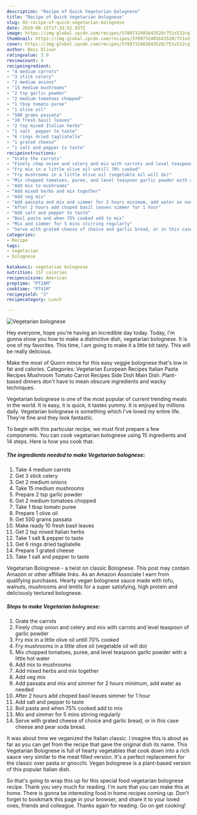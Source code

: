 ```yaml
---
description: "Recipe of Quick Vegetarian bolognese"
title: "Recipe of Quick Vegetarian bolognese"
slug: 92-recipe-of-quick-vegetarian-bolognese
date: 2020-08-15T17:33:52.037Z
image: https://img-global.cpcdn.com/recipes/5709732401643520/751x532cq70/vegetarian-bolognese-recipe-main-photo.jpg
thumbnail: https://img-global.cpcdn.com/recipes/5709732401643520/751x532cq70/vegetarian-bolognese-recipe-main-photo.jpg
cover: https://img-global.cpcdn.com/recipes/5709732401643520/751x532cq70/vegetarian-bolognese-recipe-main-photo.jpg
author: Bess Oliver
ratingvalue: 3.9
reviewcount: 4
recipeingredient:
- "4 medium carrots"
- "3 stick celery"
- "2 medium onions"
- "15 medium mushrooms"
- "2 tsp garlic powder"
- "2 medium tomatoes chopped"
- "1 tbsp tomato puree"
- "1 olive oil"
- "500 grams passata"
- "10 fresh basil leaves"
- "2 tsp mixed Italian herbs"
- "1 salt  pepper to taste"
- "6 rings dried tagliatelle"
- "1 grated cheese"
- "1 salt and pepper to taste"
recipeinstructions:
- "Grate the carrots"
- "Finely chop onion and celery and mix with carrots and level teaspoon of garlic powder"
- "Fry mix in a little olive oil untill 70% cooked"
- "Fry mushrooms in a little olive oil (vegetable oil will do)"
- "Mix chopped tomatoes, puree, and level teaspoon garlic powder with a little hot water"
- "Add mix to mushrooms"
- "Add mixed herbs and mix together"
- "Add veg mix"
- "Add passata and mix and simmer for 2 hours minimum, add water as needed"
- "After 2 hours add choped basil leaves simmer for 1 hour"
- "Add salt and pepper to taste"
- "Boil pasta and when 75% cooked add to mix"
- "Mix and simmer for 5 mins stirring regularly"
- "Serve with grated cheese of choice and garlic bread, or in this case cheese and pear soda bread."
categories:
- Recipe
tags:
- vegetarian
- bolognese

katakunci: vegetarian bolognese 
nutrition: 157 calories
recipecuisine: American
preptime: "PT28M"
cooktime: "PT41M"
recipeyield: "3"
recipecategory: Lunch

---
```



![Vegetarian bolognese](https://img-global.cpcdn.com/recipes/5709732401643520/751x532cq70/vegetarian-bolognese-recipe-main-photo.jpg)

Hey everyone, hope you're having an incredible day today. Today, I'm gonna show you how to make a distinctive dish, vegetarian bolognese. It is one of my favorites. This time, I am going to make it a little bit tasty. This will be really delicious.

Make the most of Quorn mince for this easy veggie bolognese that&#39;s low in fat and calories. Categories: Vegetarian European Recipes Italian Pasta Recipes Mushroom Tomato Carrot Recipes Side Dish Main Dish. Plant-based dinners don&#39;t have to mean obscure ingredients and wacky techniques.

Vegetarian bolognese is one of the most popular of current trending meals in the world. It is easy, it is quick, it tastes yummy. It is enjoyed by millions daily. Vegetarian bolognese is something which I've loved my entire life. They're fine and they look fantastic.


To begin with this particular recipe, we must first prepare a few components. You can cook vegetarian bolognese using 15 ingredients and 14 steps. Here is how you cook that.

<!--inarticleads1-->

##### The ingredients needed to make Vegetarian bolognese:

1. Take 4 medium carrots
1. Get 3 stick celery
1. Get 2 medium onions
1. Take 15 medium mushrooms
1. Prepare 2 tsp garlic powder
1. Get 2 medium tomatoes chopped
1. Take 1 tbsp tomato puree
1. Prepare 1 olive oil
1. Get 500 grams passata
1. Make ready 10 fresh basil leaves
1. Get 2 tsp mixed Italian herbs
1. Take 1 salt &amp; pepper to taste
1. Get 6 rings dried tagliatelle
1. Prepare 1 grated cheese
1. Take 1 salt and pepper to taste


Vegetarian Bolognese - a twist on classic Bolognese. This post may contain Amazon or other affiliate links. As an Amazon Associate I earn from qualifying purchases. Hearty vegan bolognese sauce made with tofu, walnuts, mushrooms and lentils for a super satisfying, high protein and deliciously textured bolognese. 

<!--inarticleads2-->

##### Steps to make Vegetarian bolognese:

1. Grate the carrots
1. Finely chop onion and celery and mix with carrots and level teaspoon of garlic powder
1. Fry mix in a little olive oil untill 70% cooked
1. Fry mushrooms in a little olive oil (vegetable oil will do)
1. Mix chopped tomatoes, puree, and level teaspoon garlic powder with a little hot water
1. Add mix to mushrooms
1. Add mixed herbs and mix together
1. Add veg mix
1. Add passata and mix and simmer for 2 hours minimum, add water as needed
1. After 2 hours add choped basil leaves simmer for 1 hour
1. Add salt and pepper to taste
1. Boil pasta and when 75% cooked add to mix
1. Mix and simmer for 5 mins stirring regularly
1. Serve with grated cheese of choice and garlic bread, or in this case cheese and pear soda bread.


It was about time we veganized the Italian classic. I imagine this is about as far as you can get from the recipe that gave the original dish its name. This Vegetarian Bolognese is full of hearty vegetables that cook down into a rich sauce very similar to the meat filled version. It&#39;s a perfect replacement for the classic over pasta or gnocchi. Vegan bolognese is a plant-based version of this popular Italian dish. 

So that's going to wrap this up for this special food vegetarian bolognese recipe. Thank you very much for reading. I'm sure that you can make this at home. There is gonna be interesting food in home recipes coming up. Don't forget to bookmark this page in your browser, and share it to your loved ones, friends and colleague. Thanks again for reading. Go on get cooking!
